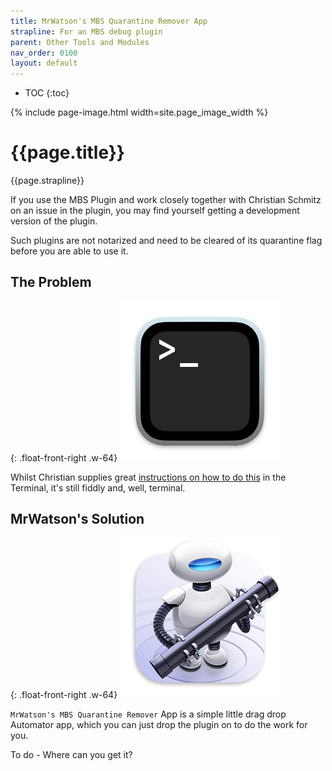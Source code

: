 ```yaml
---
title: MrWatson's MBS Quarantine Remover App
strapline: For an MBS debug plugin
parent: Other Tools and Modules
nav_order: 0100
layout: default
---
```

- TOC
{:toc}

{% include page-image.html width=site.page_image_width %}

# {{page.title}}

{{page.strapline}}

If you use the MBS Plugin and work closely together with Christian Schmitz on an issue in the plugin, you may find yourself getting a development version of the plugin.

Such plugins are not notarized and need to be cleared of its quarantine flag before you are able to use it.

## The Problem

{: .float-front-right .w-64}
![Terminal](/assets/images/terminal.png)

Whilst Christian supplies great [instructions on how to do this](https://www.monkeybreadsoftware.com/filemaker/builds/Mac/Remove%20Quarantine%20Readme.pdf) in the Terminal, it's still fiddly and, well, terminal.

## MrWatson's Solution

{: .float-front-right .w-64}
![Automator](/assets/images/automator.png)

`MrWatson's MBS Quarantine Remover` App is a simple little drag drop Automator app, which you can just drop the plugin on to do the work for you.

To do - Where can you get it?
